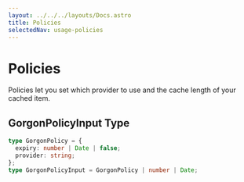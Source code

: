 ```yaml
---
layout: ../../../layouts/Docs.astro
title: Policies
selectedNav: usage-policies
---
```


# Policies
Policies let you set which provider to use and the cache length of your cached item. 

## GorgonPolicyInput Type

``` typescript
type GorgonPolicy = {
  expiry: number | Date | false;
  provider: string;
};
type GorgonPolicyInput = GorgonPolicy | number | Date;
```
